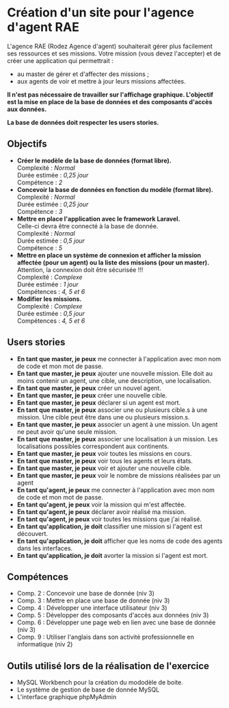 # Création d'un site pour l'agence d'agent RAE
L'agence RAE (Rodez Agence d'agent) souhaiterait gérer plus facilement ses ressources et ses missions. Votre mission (vous devez l'accepter) et de créer une application qui permettrait :
* au master de gérer et d'affecter des missions ;
* aux agents de voir et mettre à jour leurs missions affectées.

**Il n'est pas nécessaire de travailler sur l'affichage graphique. L'objectif est la mise en place de la base de données et des composants d'accès aux données.**

**La base de données doit respecter les users stories.**

## Objectifs
* **Créer le modèle de la base de données (format libre).**<br>
    Complexité : *Normal*<br>
    Durée estimée : *0,25 jour*<br>
    Compétence : *2*<br>
* **Concevoir la base de données en fonction du modèle (format libre).**
    Complexité : *Normal*<br>
    Durée estimée : *0,25 jour*<br>
    Compétence : *3*<br>
* **Mettre en place l'application avec le framework Laravel.** <br>Celle-ci devra être connecté à la base de donnée.<br>
    Complexité : *Normal*<br>
    Durée estimée : *0,5 jour*<br>
    Compétence : *5*<br>
* **Mettre en place un système de connexion et afficher la mission affectée (pour un agent) ou la liste des missions (pour un master).**<br> Attention, la connexion doit être sécurisée !!!<br>
    Complexité : *Complexe*<br>
    Durée estimée : *1 jour*<br>
    Compétences : *4, 5 et 6*<br>
* **Modifier les missions.**<br>
    Complexité : *Complexe*<br>
    Durée estimée : *0,5 jour*<br>
    Compétences : *4, 5 et 6*<br>

## Users stories
* **En tant que master, je peux** me connecter à l'application avec mon nom de code et mon mot de passe.
* **En tant que master, je peux** ajouter une nouvelle mission. Elle doit au moins contenir un agent, une cible, une description, une localisation.
* **En tant que master, je peux** créer un nouvel agent.
* **En tant que master, je peux** créer une nouvelle cible.
* **En tant que master, je peux** déclarer si un agent est mort.
* **En tant que master, je peux** associer une ou plusieurs cible.s à une mission. Une cible peut être dans une ou plusieurs mission.s.
* **En tant que master, je peux** associer un agent à une mission. Un agent ne peut avoir qu'une seule mission.
* **En tant que master, je peux** associer une localisation à un mission. Les localisations possibles correspondent aux continents.
* **En tant que master, je peux** voir toutes les missions en cours.
* **En tant que master, je peux** voir tous les agents et leurs états.
* **En tant que master, je peux** voir et ajouter une nouvelle cible.
* **En tant que master, je peux** voir le nombre de missions réalisées par un agent
* **En tant qu'agent, je peux** me connecter à l'application avec mon nom de code et mon mot de passe.
* **En tant qu'agent, je peux** voir la mission qui m'est affectée.
* **En tant qu'agent, je peux** déclarer avoir réalisé ma mission.
* **En tant qu'agent, je peux** voir toutes les missions que j'ai réalisé.
* **En tant qu'application, je doit** classifier une mission si l'agent est découvert.
* **En tant qu'application, je doit** afficher que les noms de code des agents dans les interfaces.
* **En tant qu'application, je doit** avorter la mission si l'agent est mort.

## Compétences
* Comp. 2 : Concevoir une base de donnée (niv 3)
* Comp. 3 : Mettre en place une base de donnée (niv 3)
* Comp. 4 : Développer une interface utilisateur (niv 3)
* Comp. 5 : Développer des composants d'accès aux données (niv 3)
* Comp. 6 : Développer une page web en lien avec une base de donnée (niv 3)
* Comp. 9 : Utiliser l'anglais dans son activité professionnelle en informatique (niv 2)

## Outils utilisé lors de la réalisation de l'exercice 
* MySQL Workbench pour la création du mododèle de boite. 
* Le système de gestion de base de donnée MySQL 
* L'interface graphique phpMyAdmin
